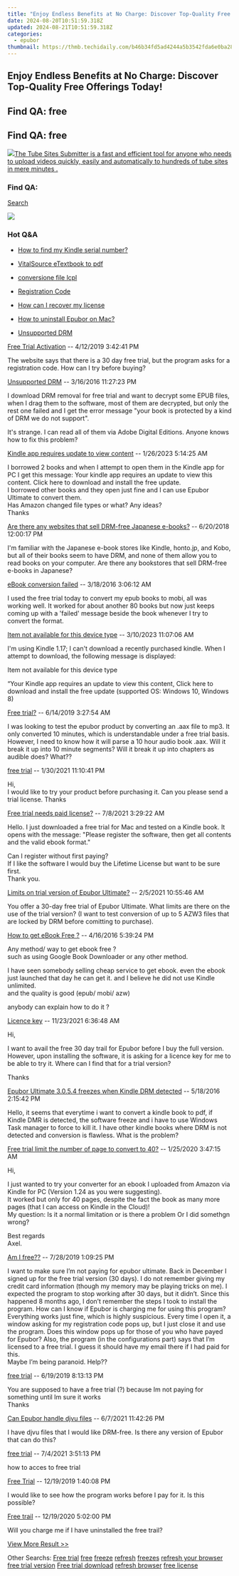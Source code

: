 ```yaml
---
title: "Enjoy Endless Benefits at No Charge: Discover Top-Quality Free Offerings Today!"
date: 2024-08-20T10:51:59.318Z
updated: 2024-08-21T10:51:59.318Z
categories:
  - epubor
thumbnail: https://thmb.techidaily.com/b46b34fd5ad4244a5b3542fda6e0ba281358e5c36628241992e02c966a06886d.jpg
---
```


## Enjoy Endless Benefits at No Charge: Discover Top-Quality Free Offerings Today!

## Find QA: free



## Find QA: free

<!-- affiliate ads begin -->
<a href="https://secure.2checkout.com/order/checkout.php?PRODS=4531356&QTY=1&AFFILIATE=108875&CART=1"><img src="https://secure.avangate.com/images/merchant/8fdd149fcaa7058caccc9c4ad5b0d89a/products/tss-box.JPG" border="0">The Tube Sites Submitter is a fast and efficient tool for anyone who needs to upload videos quickly, easily and automatically to hundreds of tube sites in mere minutes . </a>
<!-- affiliate ads end -->
### Find QA:

[Search](http://www.epubor.com/Search.aspx?SystemID=46 "Find QA") 

<!-- affiliate ads begin -->
<a href="https://store.nero.com/order/checkout.php?PRODS=22889392&QTY=1&AFFILIATE=108875&CART=1"><img src="http://webstatic.nero.com/nero2015-com-wAssets/img/affiliate/media/banner728-90eng.jpg" border="0"></a>
<!-- affiliate ads end -->
### Hot Q&A

* [How to find my Kindle serial number?](https://tools.techidaily.com/epubor/products/)
* [VitalSource eTextbook to pdf](https://tools.techidaily.com/epubor/products/)
* [conversione file lcpl](https://tools.techidaily.com/epubor/products/)
* [Registration Code](https://tools.techidaily.com/epubor/products/)

* [How can I recover my license](https://tools.techidaily.com/epubor/products/)
* [How to uninstall Epubor on Mac?](https://tools.techidaily.com/epubor/products/)
* [Unsupported DRM](https://tools.techidaily.com/epubor/products/)

[Free Trial Activation](https://tools.techidaily.com/epubor/products/) \-- 4/12/2019 3:42:41 PM 

The website says that there is a 30 day free trial, but the program asks for a registration code. How can I try before buying?

[Unsupported DRM](https://tools.techidaily.com/epubor/products/) \-- 3/16/2016 11:27:23 PM 

I download DRM removal for free trial and want to decrypt some EPUB files, when I drag them to the software, most of them are decrypted, but only the rest one failed and I get the error message "your book is protected by a kind of DRM we do not support". 

 It's strange. I can read all of them via Adobe Digital Editions. Anyone knows how to fix this problem?

[Kindle app requires update to view content](https://tools.techidaily.com/epubor/products/) \-- 1/26/2023 5:14:25 AM 

I borrowed 2 books and when I attempt to open them in the Kindle app for PC I get this message: Your kindle app requires an update to view this content. Click here to download and install the free update.   
 I borrowed other books and they open just fine and I can use Epubor Ultimate to convert them.  
 Has Amazon changed file types or what? Any ideas?  
 Thanks

[Are there any websites that sell DRM-free Japanese e-books?](https://tools.techidaily.com/epubor/products/) \-- 6/20/2018 12:00:17 PM 

I'm familiar with the Japanese e-book stores like Kindle, honto.jp, and Kobo, but all of their books seem to have DRM, and none of them allow you to read books on your computer. Are there any bookstores that sell DRM-free e-books in Japanese?

[eBook conversion failed](https://tools.techidaily.com/epubor/products/) \-- 3/18/2016 3:06:12 AM 

I used the free trial today to convert my epub books to mobi, all was working well. It worked for about another 80 books but now just keeps coming up with a 'failed' message beside the book whenever I try to convert the format.

[Item not available for this device type](https://tools.techidaily.com/epubor/products/) \-- 3/10/2023 11:07:06 AM 

I'm using Kindle 1.17; I can't download a recently purchased kindle. When I attempt to download, the following message is displayed:

 Item not available for this device type

 “Your Kindle app requires an update to view this content, Click here to download and install the free update (supported OS: Windows 10, Windows 8)

[Free trial?](https://tools.techidaily.com/epubor/products/) \-- 6/14/2019 3:27:54 AM 

I was looking to test the epubor product by converting an .aax file to mp3\. It only converted 10 minutes, which is understandable under a free trial basis. However, I need to know how it will parse a 10 hour audio book .aax. Will it break it up into 10 minute segments? Will it break it up into chapters as audible does? What??

[free trial](https://tools.techidaily.com/epubor/products/) \-- 1/30/2021 11:10:41 PM 

Hi,  
 I would like to try your product before purchasing it. Can you please send a trial license. Thanks

[Free trial needs paid license?](https://tools.techidaily.com/epubor/products/) \-- 7/8/2021 3:29:22 AM 

Hello. I just downloaded a free trial for Mac and tested on a Kindle book. It opens with the message: "Please register the software, then get all contents and the valid ebook format."

 Can I register without first paying?  
 If I like the software I would buy the Lifetime License but want to be sure first.  
 Thank you.

[Limits on trial version of Epubor Ultimate?](https://tools.techidaily.com/epubor/ultimate/) \-- 2/5/2021 10:55:46 AM 

You offer a 30-day free trial of Epubor Ultimate. What limits are there on the use of the trial version? (I want to test conversion of up to 5 AZW3 files that are locked by DRM before comitting to purchase).

[How to get eBook Free ?](https://tools.techidaily.com/epubor/products/) \-- 4/16/2016 5:39:24 PM 

Any method/ way to get ebook free ?   
 such as using Google Book Downloader or any other method.

 I have seen somebody selling cheap service to get ebook. even the ebook just launched that day he can get it. and I believe he did not use Kindle unlimited.  
 and the quality is good (epub/ mobi/ azw)

 anybody can explain how to do it ? 

[Licence key](https://tools.techidaily.com/epubor/products/) \-- 11/23/2021 6:36:48 AM 

Hi,

 I want to avail the free 30 day trail for Epubor before I buy the full version. However, upon installing the software, it is asking for a licence key for me to be able to try it. Where can I find that for a trial version?

 Thanks

[Epubor Ultimate 3.0.5.4 freezes when Kindle DRM detected](https://tools.techidaily.com/epubor/ultimate/) \-- 5/18/2016 2:15:42 PM 

Hello, it seems that everytime i want to convert a kindle book to pdf, if Kindle DMR is detected, the software freeze and i have to use Windows Task manager to force to kill it. I have other kindle books where DRM is not detected and conversion is flawless. What is the problem? 

[Free trial limit the number of page to convert to 40?](https://tools.techidaily.com/epubor/products/) \-- 1/25/2020 3:47:15 AM 

Hi,

 I just wanted to try your converter for an ebook I uploaded from Amazon via Kindle for PC (Version 1.24 as you were suggesting).  
 It worked but only for 40 pages, despite the fact the book as many more pages (that I can access on Kindle in the Cloud)!  
 My question: Is it a normal limitation or is there a problem Or I did somethgn wrong? 

 Best regards  
 Axel.  

[Am I free??](https://tools.techidaily.com/epubor/products/) \-- 7/28/2019 1:09:25 PM 

I want to make sure I’m not paying for epubor ultimate. Back in December I signed up for the free trial version (30 days). I do not remember giving my credit card information (though my memory may be playing tricks on me). I expected the program to stop working after 30 days, but it didn’t. Since this happened 8 months ago, I don’t remember the steps I took to install the program. How can I know if Epubor is charging me for using this program? Everything works just fine, which is highly suspicious. Every time I open it, a window asking for my registration code pops up, but I just close it and use the program. Does this window pops up for those of you who have payed for Epubor? Also, the program (in the configurations part) says that I’m licensed to a free trial. I guess it should have my email there if I had paid for this.  
 Maybe I’m being paranoid. Help??

[free trial](https://tools.techidaily.com/epubor/products/) \-- 6/19/2019 8:13:13 PM 

You are supposed to have a free trial (?) because Im not paying for something until Im sure it works  
 Thanks

[Can Epubor handle djvu files](https://tools.techidaily.com/epubor/products/) \-- 6/7/2021 11:42:26 PM 

I have djvu files that I would like DRM-free. Is there any version of Epubor that can do this?

[free trial](https://tools.techidaily.com/epubor/products/) \-- 7/4/2021 3:51:13 PM 

how to acces to free trial

[Free Trial](https://tools.techidaily.com/epubor/products/) \-- 12/19/2019 1:40:08 PM 

I would like to see how the program works before I pay for it. Is this possible?

[Free trail](https://tools.techidaily.com/epubor/products/) \-- 12/19/2020 5:02:00 PM 

Will you charge me if I have uninstalled the free trail?

[View More Result >>](http://www.epubor.com/Search.aspx?Key=free&Page=1&SystemID=46&sortkey=&stype=0&sort=0)

 Other Searchs: [Free trial](https://tools.techidaily.com/epubor/products/) [free](https://tools.techidaily.com/epubor/products/) [freeze](https://tools.techidaily.com/epubor/products/) [refresh](https://tools.techidaily.com/epubor/products/) [freezes](https://tools.techidaily.com/epubor/products/) [refresh your browser](https://tools.techidaily.com/epubor/products/) [free trial version](https://tools.techidaily.com/epubor/products/) [Free trial download](https://tools.techidaily.com/epubor/products/) [refresh browser](https://tools.techidaily.com/epubor/products/) [free license](https://tools.techidaily.com/epubor/products/)

<ins class="adsbygoogle"
     style="display:block"
     data-ad-format="autorelaxed"
     data-ad-client="ca-pub-7571918770474297"
     data-ad-slot="1223367746"></ins>



<ins class="adsbygoogle"
     style="display:block"
     data-ad-client="ca-pub-7571918770474297"
     data-ad-slot="8358498916"
     data-ad-format="auto"
     data-full-width-responsive="true"></ins>


